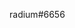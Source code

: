 radium#6656

<!---
RadiumRC/RadiumRC is a ✨ special ✨ repository because its `README.md` (this file) appears on your GitHub profile.
You can click the Preview link to take a look at your changes.
--->
